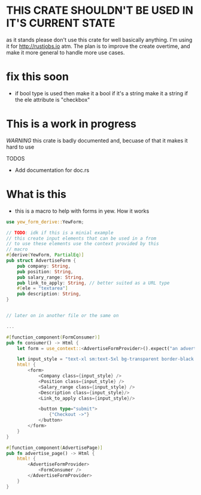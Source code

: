 # THIS CRATE SHOULDN'T BE USED IN IT'S CURRENT STATE

as it stands please don't use this crate for well basically anything. I'm using it
for http://rustjobs.io atm. The plan is to improve the create overtime, and make it
more general to handle more use cases.

# fix this soon

- if bool type is used then make it a bool if it's a string make it a string if the
  ele attribute is "checkbox"

# This is a work in progress

_WARNING_ this crate is badly documented and, becuase of that it makes it hard to use

TODOS

- Add documentation for doc.rs

# What is this

- this is a macro to help with forms in yew. How it works

```rust
use yew_form_derive::YewForm;

// TODO: idk if this is a minial example
// this create input elements that can be used in a from
// to use these elements use the context provided by this
// macro
#[derive(YewForm, PartialEq)]
pub struct AdvertiseForm {
    pub company: String,
    pub position: String,
    pub salary_range: String,
    pub link_to_apply: String, // better suited as a URL type
    #[ele = "textarea"]
    pub description: String,
}


// later on in another file or the same on

...

#[function_component(FormConsumer)]
pub fn consumer() -> Html {
    let form = use_context::<AdvertiseFormProvider>().expect("an advertiser form");

    let input_style = "text-xl sm:text-5xl bg-transparent border-black border p-2.5 rounded-lg";
    html! {
        <form>
            <Company class={input_style} />
            <Position class={input_style} />
            <Salary_range class={input_style} />
            <Description class={input_style}/>
            <Link_to_apply class={input_style}/>

            <button type="submit">
                {"Checkout ->"}
            </button>
        </form>
    }
}

#[function_component(AdvertisePage)]
pub fn advertise_page() -> Html {
    html! {
        <AdvertiseFormProvider>
            <FormConsumer />
        </AdvertiseFormProvider>
    }
}
```
